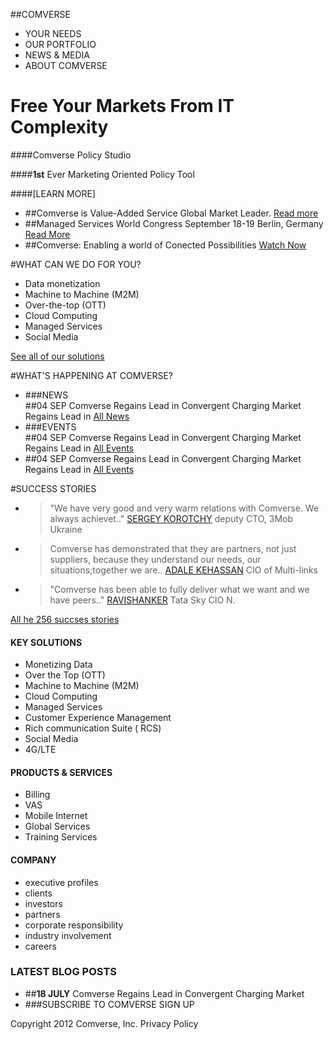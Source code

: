 ##COMVERSE 
- YOUR NEEDS 
- OUR PORTFOLIO 
- NEWS & MEDIA 
- ABOUT COMVERSE 

# **Free** Your Markets From IT **Complexity**

####Comverse Policy Studio 

####**1st** Ever Marketing Oriented Policy Tool 

####[LEARN MORE] 

- ##Comverse is Value-Added Service Global Market Leader. [Read more]()
- ##Managed Services World Congress September 18-19 Berlin, Germany [Read More]()
- ##Comverse: Enabling a world of Conected Possibilities [Watch Now]()

#WHAT CAN WE DO FOR YOU?
- Data monetization
- Machine to Machine (M2M)
- Over-the-top (OTT)
- Cloud Computing
- Managed Services
- Social Media

[See all of our solutions]()

#WHAT'S HAPPENING AT COMVERSE?

- ###NEWS  
   ##04 SEP 
   Comverse Regains Lead in Convergent Charging Market Regains Lead in 
   [All News]()
- ###EVENTS  
   ##04 SEP 
   Comverse Regains Lead in Convergent Charging Market Regains Lead in 
   [All Events]()
- ##04 SEP 
   Comverse Regains Lead in Convergent Charging Market Regains Lead in 
   [All Events]()

#SUCCESS STORIES 
- > "We have very good and very warm relations with Comverse. We always achievet.."
   [SERGEY KOROTCHY]()
   deputy CTO, 3Mob Ukraine
- > Comverse has demonstrated that they are partners, not just suppliers, because they understand our needs, our situations;together we are..
   [ADALE KEHASSAN]()
   CIO of Multi-links
- > "Comverse has been able to fully deliver what we want and we have peers.."
    [RAVISHANKER]()
    Tata Sky CIO N.

[All he 256 succses stories]() 

#### KEY SOLUTIONS 
* Monetizing Data 
* Over the Top (OTT)
* Machine to Machine (M2M)
* Cloud Computing 
* Managed Services
* Customer Experience Management 
* Rich communication Suite ( RCS)
* Social Media 
* 4G/LTE

#### PRODUCTS & SERVICES
* Billing
* VAS
* Mobile Internet 
* Global Services
* Training Services 


#### COMPANY
* executive profiles 
* clients
* investors
* partners
* corporate responsibility
* industry involvement 
* careers

### LATEST BLOG POSTS
- ##**18 JULY** 
  Comverse Regains Lead in Convergent Charging Market 
- ###SUBSCRIBE TO COMVERSE
   SIGN UP

Copyright 2012 Comverse, Inc. Privacy Policy